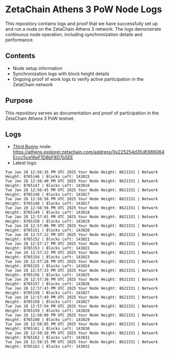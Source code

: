 # ZetaChain Athens 3 PoW Node Logs
This repository contains logs and proof that we have successfully set up and run a node on the ZetaChain Athens 3 network. The logs demonstrate continuous node operation, including synchronization details and performance.

## Contents
- Node setup information
- Synchronization logs with block height details
- Ongoing proof of work logs to verify active participation in the ZetaChain network

## Purpose
This repository serves as documentation and proof of participation in the ZetaChain Athens 3 PoW testnet.

## Logs

- [Third Bunny](https://thirdbunny.xyz/) node: https://athens.explorer.zetachain.com/address/0x225254d35dE666064Eccc5ce16eF1D8bF8D7b5EE
- Latest logs:
```
Tue Jan 28 12:56:35 PM UTC 2025 Your Node Height: 8621331 | Network Height: 8765146 | Blocks Left: 143815
Tue Jan 28 12:56:40 PM UTC 2025 Your Node Height: 8621331 | Network Height: 8765147 | Blocks Left: 143816
Tue Jan 28 12:56:45 PM UTC 2025 Your Node Height: 8621331 | Network Height: 8765148 | Blocks Left: 143817
Tue Jan 28 12:56:50 PM UTC 2025 Your Node Height: 8621331 | Network Height: 8765148 | Blocks Left: 143817
Tue Jan 28 12:56:56 PM UTC 2025 Your Node Height: 8621331 | Network Height: 8765149 | Blocks Left: 143818
Tue Jan 28 12:57:01 PM UTC 2025 Your Node Height: 8621331 | Network Height: 8765150 | Blocks Left: 143819
Tue Jan 28 12:57:06 PM UTC 2025 Your Node Height: 8621331 | Network Height: 8765151 | Blocks Left: 143820
Tue Jan 28 12:57:12 PM UTC 2025 Your Node Height: 8621331 | Network Height: 8765152 | Blocks Left: 143821
Tue Jan 28 12:57:17 PM UTC 2025 Your Node Height: 8621331 | Network Height: 8765153 | Blocks Left: 143822
Tue Jan 28 12:57:22 PM UTC 2025 Your Node Height: 8621331 | Network Height: 8765154 | Blocks Left: 143823
Tue Jan 28 12:57:28 PM UTC 2025 Your Node Height: 8621331 | Network Height: 8765155 | Blocks Left: 143824
Tue Jan 28 12:57:33 PM UTC 2025 Your Node Height: 8621331 | Network Height: 8765156 | Blocks Left: 143825
Tue Jan 28 12:57:38 PM UTC 2025 Your Node Height: 8621331 | Network Height: 8765157 | Blocks Left: 143826
Tue Jan 28 12:57:43 PM UTC 2025 Your Node Height: 8621331 | Network Height: 8765158 | Blocks Left: 143827
Tue Jan 28 12:57:49 PM UTC 2025 Your Node Height: 8621331 | Network Height: 8765158 | Blocks Left: 143827
Tue Jan 28 12:57:54 PM UTC 2025 Your Node Height: 8621331 | Network Height: 8765159 | Blocks Left: 143828
Tue Jan 28 12:58:00 PM UTC 2025 Your Node Height: 8621331 | Network Height: 8765160 | Blocks Left: 143829
Tue Jan 28 12:58:05 PM UTC 2025 Your Node Height: 8621331 | Network Height: 8765161 | Blocks Left: 143830
Tue Jan 28 12:58:10 PM UTC 2025 Your Node Height: 8621331 | Network Height: 8765162 | Blocks Left: 143831
Tue Jan 28 12:58:15 PM UTC 2025 Your Node Height: 8621331 | Network Height: 8765163 | Blocks Left: 143832
```
